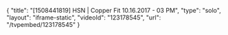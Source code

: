 {
    "title": "[1508441819] HSN | Copper Fit 10.16.2017 - 03 PM",
    "type": "solo",
    "layout": "iframe-static",
    "videoId": "123178545",
    "url": "\/tvpembed\/123178545"
}